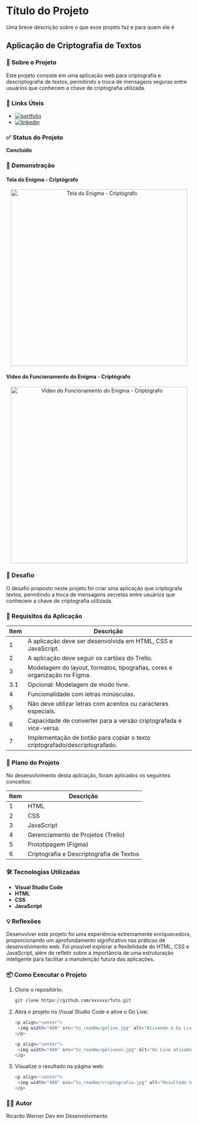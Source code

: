 # Título do Projeto

Uma breve descrição sobre o que esse projeto faz e para quem ele é

## Aplicação de Criptografia de Textos

### 📜 Sobre o Projeto

Este projeto consiste em uma aplicação web para criptografia e descriptografia de textos, permitindo a troca de mensagens seguras entre usuários que conhecem a chave de criptografia utilizada.

### 🔗 Links Úteis

- [![portfolio](https://img.shields.io/badge/portfolio-000?style=for-the-badge&logo=ko-fi&logoColor=white)](https://www.github.com/ricardo-werner)
- [![linkedin](https://img.shields.io/badge/linkedin-0A66C2?style=for-the-badge&logo=linkedin&logoColor=white)](https://linkedin.com/in/ricardo-werner)

### ✅ Status do Projeto

**Concluído**

### 🎥 Demonstração

#### Tela do Enigma - Criptógrafo
<p align="center">
  <img width="480" src="to_readme/criptografia.jpg" alt="Tela do Enigma - Criptógrafo">
</p>

#### Vídeo do Funcionamento do Enigma - Criptógrafo
<p align="center">
  <img width="480" src="to_readme/criptografia.gif" alt="Vídeo do Funcionamento do Enigma - Criptógrafo">
</p>

### 🧩 Desafio

O desafio proposto neste projeto foi criar uma aplicação que criptografa textos, permitindo a troca de mensagens secretas entre usuários que conhecem a chave de criptografia utilizada.

### 📝 Requisitos da Aplicação

| Item  | Descrição                                                                 |
|-------|---------------------------------------------------------------------------|
|  1    | A aplicação deve ser desenvolvida em HTML, CSS e JavaScript.              |
|  2    | A aplicação deve seguir os cartões do Trello.                             |
|  3    | Modelagem do layout, formatos, tipografias, cores e organização no Figma. |
|  3.1  | Opcional: Modelagem de modo livre.                                        |
|  4    | Funcionalidade com letras minúsculas.                                     |
|  5    | Não deve utilizar letras com acentos ou caracteres especiais.             |
|  6    | Capacidade de converter para a versão criptografada e vice-versa.         |
|  7    | Implementação de botão para copiar o texto criptografado/descriptografado.|

### 🚀 Plano do Projeto

No desenvolvimento desta aplicação, foram aplicados os seguintes conceitos:

| Item  | Descrição                                   |
|-------|---------------------------------------------|
|  1    | HTML                                        |
|  2    | CSS                                         |
|  3    | JavaScript                                  |
|  4    | Gerenciamento de Projetos (Trello)          |
|  5    | Prototipagem (Figma)                        |
|  6    | Criptografia e Descriptografia de Textos    |

### 🛠 Tecnologias Utilizadas

- **Visual Studio Code**
- **HTML**
- **CSS**
- **JavaScript**

### 💡 Reflexões

Desenvolver este projeto foi uma experiência extremamente enriquecedora, proporcionando um aprofundamento significativo nas práticas de desenvolvimento web. Foi possível explorar a flexibilidade do HTML, CSS e JavaScript, além de refletir sobre a importância de uma estruturação inteligente para facilitar a manutenção futura das aplicações.

### 📦 Como Executar o Projeto

1. Clone o repositório:
   ```bash
   git clone https://github.com/xxxxxx/foto.git

2. Abra o projeto no Visual Studio Code e ative o Go Live:
    ```bash
   <p align="center">
     <img width="480" src="to_readme/golive.jpg" alt="Ativando o Go Live">
   </p>

   <p align="center">
     <img width="480" src="to_readme/goliveon.jpg" alt="Go Live ativado">
   </p>

3. Visualize o resultado na página web:

    ```bash
   <p align="center">
     <img width="480" src="to_readme/criptografia.jpg" alt="Resultado na Web">
   </p>


### 🙋‍♂️ Autor
Ricardo Werner
Dev em Desenvolvimento
